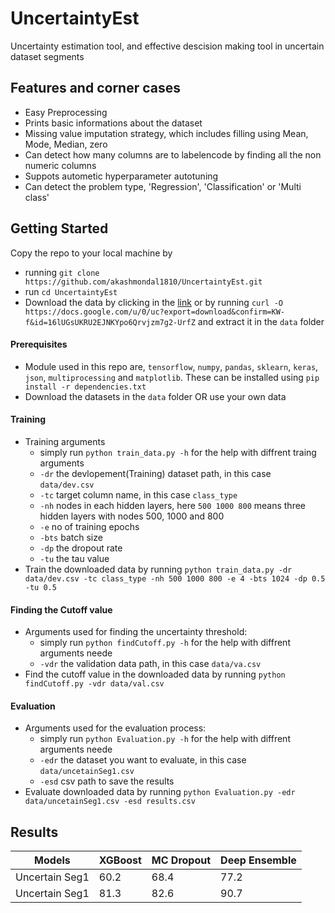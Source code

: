 # UncertaintyEst
Uncertainty estimation tool, and effective descision making tool in uncertain dataset segments

## Features and corner cases
* Easy Preprocessing
* Prints basic informations about the dataset
* Missing value imputation strategy, which includes filling using Mean, Mode, Median, zero
* Can detect how many columns are to labelencode by finding all the non numeric columns
* Suppots autometic hyperparameter autotuning
* Can detect the problem type, 'Regression', 'Classification' or 'Multi class'

## Getting Started
Copy the repo to your local machine by
* running `git clone https://github.com/akashmondal1810/UncertaintyEst.git`
* run `cd UncertaintyEst`
* Download the data by clicking in the [link](https://docs.google.com/u/0/uc?export=download&confirm=KW-f&id=16lUGsUKRU2EJNKYpo6Qrvjzm7g2-UrfZ) or by running 
`curl -O https://docs.google.com/u/0/uc?export=download&confirm=KW-f&id=16lUGsUKRU2EJNKYpo6Qrvjzm7g2-UrfZ` and extract it in the `data` folder

#### Prerequisites
* Module used in this repo are, `tensorflow`, `numpy`, `pandas`, `sklearn`, `keras`, `json`, `multiprocessing` and `matplotlib`. These can be installed using `pip install -r dependencies.txt`
* Download the datasets in the `data` folder OR use your own data

#### Training
* Training arguments
    * simply run `python train_data.py -h` for the help with diffrent traing arguments
    * `-dr` the devlopement(Training) dataset path, in this case `data/dev.csv`
    * `-tc` target column name, in this case `class_type`
    * `-nh` nodes in each hidden layers, here `500 1000 800` means three hidden layers with nodes 500, 1000 and 800
    * `-e` no of training epochs
    * `-bts` batch size
    * `-dp` the dropout rate
    * `-tu` the tau value
* Train the downloaded data by running `python train_data.py -dr data/dev.csv -tc class_type -nh 500 1000 800 -e 4 -bts 1024 -dp 0.5 -tu 0.5`

#### Finding the Cutoff value
* Arguments used for finding the uncertainty threshold:
    * simply run `python findCutoff.py -h` for the help with diffrent arguments neede
    * `-vdr` the validation data path, in this case `data/va.csv`
* Find the cutoff value in the downloaded data by running `python findCutoff.py -vdr data/val.csv`

#### Evaluation
* Arguments used for the evaluation process:
    * simply run `python Evaluation.py -h` for the help with diffrent arguments neede
    * `-edr` the dataset you want to evaluate, in this case `data/uncetainSeg1.csv`
    * `-esd` csv path to save the results
* Evaluate downloaded data by running `python Evaluation.py -edr data/uncetainSeg1.csv -esd results.csv`

## Results
Models | XGBoost | MC Dropout | Deep Ensemble 
--- | --- | --- | --- 
Uncertain Seg1 | 60.2 | 68.4 | 77.2
Uncertain Seg1 | 81.3 | 82.6 | 90.7 
